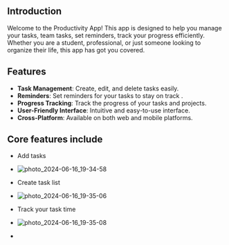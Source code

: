 ## Introduction

Welcome to the Productivity App! This app is designed to help you manage your tasks, team tasks, set reminders, track your progress efficiently. Whether you are a student, professional, or just someone looking to organize their life, this app has got you covered.

## Features

- **Task Management**: Create, edit, and delete tasks easily.
- **Reminders**: Set reminders for your tasks to stay on track
.
- **Progress Tracking**: Track the progress of your tasks and projects.
- **User-Friendly Interface**: Intuitive and easy-to-use interface.
- **Cross-Platform**: Available on both web and mobile platforms.

## Core features include

- Add tasks
-  ![photo_2024-06-16_19-34-58](https://github.com/Meghshyam11/wecodeProject/assets/136561319/84e16fb7-74f6-45af-890a-62f1cb1e0c4a)

- Create task list
-  ![photo_2024-06-16_19-35-06](https://github.com/Meghshyam11/wecodeProject/assets/136561319/10c82398-7292-41ac-9f91-146f449ffb2a)

- Track your task time
- ![photo_2024-06-16_19-35-08](https://github.com/Meghshyam11/wecodeProject/assets/136561319/a3710d96-521f-4b79-aced-091a1ad28821)

- 


